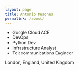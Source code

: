 ```yaml
---
layout: page
title: Antonio Mesones 
permalink: /about/
---
```

 
* Google Cloud ACE
* DevOps
* Python Dev
* Infrastructure Analyst
* Telecommunications Engineer

London, England, United Kingdom  



